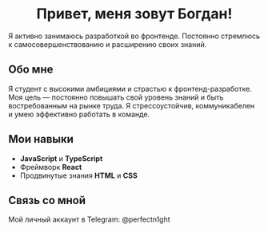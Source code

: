 <!DOCTYPE html>
<html lang="en">
   <head>
      <meta charset="UTF-8" />
      <meta name="viewport" content="width=device-width, initial-scale=1.0" />
   </head>
   <body>
      <div class="container">
         <h1 align="center">Привет, меня зовут Богдан!</h1>
         <p>
            Я активно занимаюсь разработкой во фронтенде. Постоянно стремлюсь к самосовершенствованию и расширению своих
            знаний.
         </p>
         <h2>Обо мне</h2>
         <p>
            Я студент с высокими амбициями и страстью к фронтенд-разработке. Моя цель — постоянно повышать свой уровень
            знаний и быть востребованным на рынке труда. Я стрессоустойчив, коммуникабелен и умею эффективно работать в
            команде.
         </p>
         <h2>Мои навыки</h2>
         <ul>
            <li><b>JavaScript</b> и <b>TypeScript</b></li>
            <li>Фреймворк <b>React</b></li>
            <li>Продвинутые знания <b>HTML</b> и <b>CSS</b></li>
         </ul>
         <h2>Связь со мной</h2>
         <p>Мой личный аккаунт в Telegram: @perfectn1ght</p>
      </div>
   </body>
</html>
